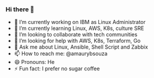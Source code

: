 ### Hi there 👋

- 🔭 I’m currently working on IBM as Linux Administrator
- 🌱 I’m currently learning Linux, AWS, K8s, culture SRE
- 👯 I’m looking to collaborate with tech communities 
- 🤔 I’m looking for help with AWS, K8s, Terraform, Go
- 💬 Ask me about Linux, Ansible, Shell Script and Zabbix
- 📫 How to reach me: @amaurybsouza
- 😄 Pronouns: He
- ⚡ Fun fact: I prefer no sugar coffee
